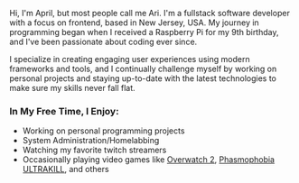 Hi, I'm April, but most people call me Ari. I'm a fullstack software developer with a focus on frontend, based in New Jersey, USA. My journey in programming began when I received a Raspberry Pi for my 9th birthday, and I've been passionate about coding ever since.

I specialize in creating engaging user experiences using modern frameworks and tools, and I continually challenge myself by working on personal projects and staying up-to-date with the latest technologies to make sure my skills never fall flat.

### In My Free Time, I Enjoy:

- Working on personal programming projects
- System Administration/Homelabbing
- Watching my favorite twitch streamers
- Occasionally playing video games like
  [Overwatch 2](https://overwatch.blizzard.com/),
  [Phasmophobia](https://store.steampowered.com/app/739630/Phasmophobia/)
  [ULTRAKILL](https://store.steampowered.com/app/1229490/ULTRAKILL/),
  and others
